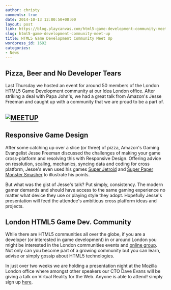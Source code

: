 ```yaml
---
author: christy
comments: true
date: 2014-10-13 12:00:50+00:00
layout: post
link: https://blog.playcanvas.com/html5-game-development-community-meet-up/
slug: html5-game-development-community-meet-up
title: HTML5 Game Development Community Meet Up
wordpress_id: 1692
categories:
- News
---
```


## 




## **Pizza, Beer and No Developer Tears**


Last Thursday we hosted an event for around 50 members of the London HTML5 Game Development community at our Idea London office. After striking a deal with Papa John's, we had a great talk from Amazon's Jesse Freeman and caught up with a community that we are proud to be a part of.


## [![MEETUP](https://blog.playcanvas.com/wp-content/uploads/2014/10/MEETUP.jpg)](http://blog.playcanvas.com/wp-content/uploads/2014/10/MEETUP.jpg)




## Responsive Game Design


After some catching up over a slice (or three) of pizza, Amazon's Gaming Evangelist Jesse Freeman discussed the challenges of making your game cross-platform and resolving this with Responsive Design. Offering advice on resolution, scaling, mechanics, syncing data and coding for cross platform, Jesse's even used his games [Super Jetroid](http://games.jessefreeman.com/super-jetroid/) and [Super Paper Monster Smasher](http://games.jessefreeman.com/super-paper-monster-smasher/) to illustrate his points.

But what was the gist of Jesse's talk? Put simply, consistency. The modern gamer demands and should have access to the same gaming experience no matter what device they use or playing style they adopt. Hopefully Jesse's presentation will feed the attendee's ambitious cross platform ideas and projects.


## London HTML5 Game Dev. Community


While there are HTML5 communities all over the globe, if you are a developer (or interested in game development) in or around London you might be interested in the London communities events and [online group](http://www.meetup.com/London-HTML5-Game-Developers/). Not only can you become part of a growing community but you can learn, advise or simply gossip about HTML5 technologies.

In just over two weeks we are holding a presentation night at the Mozilla London office where amongst other speakers our CTO Dave Evans will be giving a talk on Virtual Reality for the Web. Anyone is able to attend! simply sign up [here](http://www.meetup.com/London-HTML5-Game-Developers/events/211843442/).
